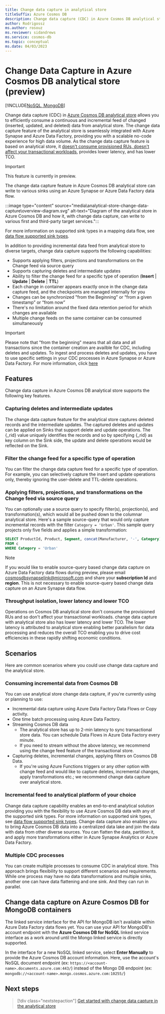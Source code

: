 ```yaml
---
title: Change data capture in analytical store
titleSuffix: Azure Cosmos DB
description: Change data capture (CDC) in Azure Cosmos DB analytical store allows you to efficiently consume a continuous and incremental feed of changed data.
author: Rodrigossz
ms.author: rosouz
ms.reviewer: sidandrews
ms.service: cosmos-db
ms.topic: conceptual
ms.date: 04/03/2023
---
```


# Change Data Capture in Azure Cosmos DB analytical store (preview)

[!INCLUDE[NoSQL, MongoDB](includes/appliesto-nosql-mongodb.md)]

Change data capture (CDC) in [Azure Cosmos DB analytical store](analytical-store-introduction.md) allows you to efficiently consume a continuous and incremental feed of changed (inserted, updated, and deleted) data from analytical store. The change data capture feature of the analytical store is seamlessly integrated with Azure Synapse and Azure Data Factory, providing you with a scalable no-code experience for high data volume. As the change data capture feature is based on analytical store, it [doesn't consume provisioned RUs, doesn't affect your transactional workloads](analytical-store-introduction.md#decoupled-performance-for-analytical-workloads), provides lower latency, and has lower TCO.

> [!IMPORTANT]
> This feature is currently in preview.

The change data capture feature in Azure Cosmos DB analytical store can write to various sinks using an Azure Synapse or Azure Data Factory data flow.

:::image type="content" source="media\analytical-store-change-data-capture\overview-diagram.svg" alt-text="Diagram of the analytical store in Azure Cosmos DB and how it, with change data capture, can write to various first and third-party target services.":::

For more information on supported sink types in a mapping data flow, see [data flow supported sink types](../data-factory/data-flow-sink.md#supported-sinks).

In addition to providing incremental data feed from analytical store to diverse targets, change data capture supports the following capabilities:

- Supports applying filters, projections and transformations on the Change feed via source query
- Supports capturing deletes and intermediate updates
- Ability to filter the change feed for a specific type of operation (**Insert** | **Update** | **Delete** | **TTL**)
- Each change in container appears exactly once in the change data capture feed, and the checkpoints are managed internally for you
- Changes can be synchronized "from the Beginning” or “from a given timestamp” or “from now”
- There's no limitation around the fixed data retention period for which changes are available
- Multiple change feeds on the same container can be consumed simultaneously

> [!IMPORTANT]
> Please note that "from the beginning" means that all data and all transactions since the container creation are availble for CDC, including deletes and updates. To ingest and process deletes and updates, you have to use specific settings in your CDC processes in Azure Synapse or Azure Data Factory. For more information, click [here](get-started-change-data-capture.md)

## Features

Change data capture in Azure Cosmos DB analytical store supports the following key features.

### Capturing deletes and intermediate updates

The change data capture feature for the analytical store captures deleted records and the intermediate updates. The captured deletes and updates can be applied on Sinks that support delete and update operations. The {_rid} value uniquely identifies the records and so by specifying {_rid} as key column on the Sink side, the update and delete operations would be reflected on the Sink.

### Filter the change feed for a specific type of operation

You can filter the change data capture feed for a specific type of operation. For example, you can selectively capture the insert and update operations only, thereby ignoring the user-delete and TTL-delete operations.

### Applying filters, projections, and transformations on the Change feed via source query

You can optionally use a source query to specify filter(s), projection(s), and transformation(s), which would all be pushed down to the columnar analytical store. Here's a sample source-query that would only capture incremental records with the filter `Category = 'Urban'`. This sample query projects only five fields and applies a simple transformation:

```sql
SELECT ProductId, Product, Segment, concat(Manufacturer, '-', Category) as ManufacturerCategory
FROM c 
WHERE Category = 'Urban'
```

> [!NOTE]
> If you would like to enable source-query based change data capture on Azure Data Factory data flows during preview, please email [cosmosdbsynapselink@microsoft.com](mailto:cosmosdbsynapselink@microsoft.com) and share your **subscription Id** and **region**. This is not necessary to enable source-query based change data capture on an Azure Synapse data flow.

### Throughput isolation, lower latency and lower TCO

Operations on Cosmos DB analytical store don't consume the provisioned RUs and so don't affect your transactional workloads. change data capture with analytical store also has lower latency and lower TCO. The lower latency is attributed to analytical store enabling better parallelism for data processing and reduces the overall TCO enabling you to drive cost efficiencies in these rapidly shifting economic conditions.

## Scenarios

Here are common scenarios where you could use change data capture and the analytical store.

### Consuming incremental data from Cosmos DB

You can use analytical store change data capture, if you're currently using or planning to use:  

- Incremental data capture using Azure Data Factory Data Flows or Copy activity.
- One time batch processing using Azure Data Factory.
- Streaming Cosmos DB data
  - The analytical store has up to 2-min latency to sync transactional store data. You can schedule Data Flows in Azure Data Factory every minute.
  - If you need to stream without the above latency, we recommend using the change feed feature of the transactional store.  
- Capturing deletes, incremental changes, applying filters on Cosmos DB Data.
  - If you're using Azure Functions triggers or any other option with change feed and would like to capture deletes, incremental changes, apply transformations etc.; we recommend change data capture over analytical store.

### Incremental feed to analytical platform of your choice

Change data capture capability enables an end-to-end analytical solution providing you with the flexibility to use Azure Cosmos DB data with any of the supported sink types. For more information on supported sink types, see [data flow supported sink types](../data-factory/data-flow-sink.md#supported-sinks). Change data capture also enables you to bring Azure Cosmos DB data into a centralized data lake and join the data with data from other diverse sources. You can flatten the data, partition it, and apply more transformations either in Azure Synapse Analytics or Azure Data Factory.

### Multiple CDC processes

You can create multiple processes to consume CDC in analytical store. This approach brings flexibility to support different scenarios and requirements. While one process may have no data transformations and multiple sinks, another one can have data flattening and one sink. And they can run in parallel.

## Change data capture on Azure Cosmos DB for MongoDB containers

The linked service interface for the API for MongoDB isn't available within Azure Data Factory data flows yet. You can use your API for MongoDB's account endpoint with the **Azure Cosmos DB for NoSQL** linked service interface as a work around until the Mongo linked service is directly supported.

In the interface for a new NoSQL linked service, select **Enter Manually** to provide the Azure Cosmos DB account information. Here, use the account's NoSQL document endpoint (ex: `https://<account-name>.documents.azure.com:443/`) instead of the Mongo DB endpoint (ex: `mongodb://<account-name>.mongo.cosmos.azure.com:10255/`)

## Next steps

> [!div class="nextstepaction"]
> [Get started with change data capture in the analytical store](get-started-change-data-capture.md)
